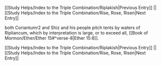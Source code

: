 [[Study Helps/Index to the Triple Combination/Riplakish|Previous Entry]]  ||  [[Study Helps/Index to the Triple Combination/Rise, Rose, Risen|Next Entry]]

 both Coriantumr2 and Shiz and his people pitch tents by waters of Ripliancum, which by interpretation is large, or to exceed all, [[Book of Mormon/Ether/Ether 15#^verse-8|Ether 15:8]].

[[Study Helps/Index to the Triple Combination/Riplakish|Previous Entry]]  ||  [[Study Helps/Index to the Triple Combination/Rise, Rose, Risen|Next Entry]]
